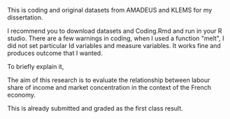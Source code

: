 This is coding and original datasets from AMADEUS and KLEMS for my dissertation.

I recommend you to download datasets and Coding.Rmd and run in your R studio.
There are a few warnings in coding, when I used a function "melt", I did not set particular Id variables and measure variables.
It works fine and produces outcome that I wanted.

To briefly explain it,

The aim of this research is to evaluate the relationship between labour share of income and market concentration in the context of the French economy.

This is already submitted and graded as the first class result.
